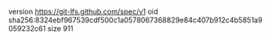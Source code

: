 version https://git-lfs.github.com/spec/v1
oid sha256:8324ebf967539cdf500c1a0578067368829e84c407b912c4b5851a9059232c61
size 911
